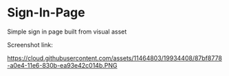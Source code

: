 # Sign-In-Page
Simple sign in page built from visual asset

Screenshot link:

https://cloud.githubusercontent.com/assets/11464803/19934408/87bf8778-a0e4-11e6-830b-ea93e42c014b.PNG
